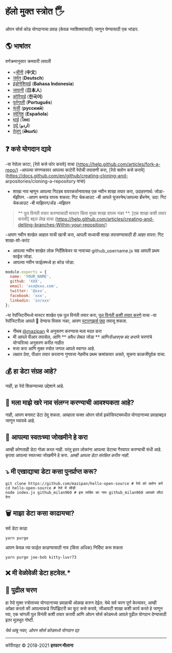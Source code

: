 # हॅलो मुक्त स्त्रोत 🖐

ओपन सोर्स कोड योगदानाचा प्रवाह (केवळ नवशिक्यांसाठी) जाणून घेण्यासाठी एक भांडार.

## 🌎 भाषांतर

वर्णक्रमानुसार क्रमवारी लावली

- =[चीनी](https://github.com/mazipan/hello-open-source/blob/master/README-CHI.md) (**中文**)
- [जर्मन](https://github.com/mazipan/hello-open-source/blob/master/README-DE.md) (**Deutsch**)
- [इंडोनेशियाई](https://github.com/mazipan/hello-open-source/blob/master/README-ID.md) (**Bahasa Indonesia**)
- [जापानी](https://github.com/mazipan/hello-open-source/blob/master/README-JP.md) (**日本人**)
- [कोरियाई](https://github.com/mazipan/hello-open-source/blob/master/README-KR.md) (**한국어**)
- [पुर्तगाली](https://github.com/mazipan/hello-open-source/blob/master/README-PT-BR.md) (**Português**)
- [रूसी](https://github.com/mazipan/hello-open-source/blob/master/README-RU.md) (**русский**)
- [स्पेनिश](https://github.com/mazipan/hello-open-source/blob/master/README-ES.md) (**Española**)
- [थाई](https://github.com/mazipan/hello-open-source/blob/master/README-TH.md) (**ไทย**)
- [उर्दू](https://github.com/mazipan/hello-open-source/blob/master/README-UR.md) (**اردو**)
- [तेलुगु](https://github.com/mazipan/hello-open-source/blob/master/README-TE.md) (**తెలుగు**)

## ❓ कसे योगदान द्यावे

-या रेपोला काटा, [रेपो कसे फोर करावे] वाचा (https://help.github.com/articles/fork-a-repo/)
-आपल्या संगणकावर आपल्या काटेरी रेपोची तपासणी करा, [रेपो क्लोन कसे करावे] (https://docs.github.com/en/github/creating-cloning-and- arpositories/cloning-a-repository वाचा)
- शाखा नाव म्हणून आपल्या गिटहब वापरकर्तानावासह एक नवीन शाखा तयार करा, उदाहरणार्थ: जोडा-मॅझीपन.
-आपण कमांड वापरू शकता: गिट चेकआउट -बी आपले युजरनेम/आपल्या ब्रँचनेम, उदा: गिट चेकआउट -बी माझिपन/अ‍ॅड -मझिपन

> ** पुल विनंती तयार करण्यासाठी मास्टर किंवा मुख्य शाखा वापरू नका **.
> [एक शाखा कशी तयार करावी] बद्दल लेख वाचा (https://help.github.com/articles/creating-and-delting-branches-Within-your-reposition/)

-आपण नवीन शाखेत आहात याची खात्री करा, आपली सध्याची शाखा तपासण्यासाठी ही आज्ञा वापरा: गिट शाखा-शो-करंट
- आपल्या नवीन शाखेत लोक निर्देशिकेवर या नावाच्या github_username.js सह आपली प्रथम फाईल जोडा.
- आपल्या नवीन फाईलमध्ये हा कोड जोडा:

```js
module.exports = {
  name: 'YOUR_NAME',
  github: 'XXX',
  email: 'xxx@xxx.com',
  twitter: '@xxx',
  facebook: 'xxx',
  linkedin: 'in/xxx'
};
```

-या रेपॉजिटरीमध्ये मास्टर शाखेत एक पुल विनंती तयार करा, [पुल विनंती कशी तयार करणे](https://help.github.com/articles/creating-a-pull-request/) वाचा
-या रेपॉजिटरीला आपले 🌟 देण्यास विसरू नका, आपण [स्टारगझर्स पृष्ठ](https://github.com/mazipan/hello-open-source/stargazers) तपासू शकता.
- गीथब [@mazipan](https://github.com/mazipan) चे अनुसरण करण्यास मला मदत करा
- मी आपले पीआर तपासेल, आणि ** अवैध लेबल जोडा ** आणि*पीआरएस बंद करा*जे चरणांचे योग्यरित्या अनुसरण करीत नाहीत
- मजा करा आणि मुक्त स्त्रोत जगात आपले स्वागत आहे.
- लक्षात ठेवा, पीआर तयार करताना गुणवत्ता नेहमीच प्रथम क्रमांकावर असते, सूचना काळजीपूर्वक वाचा.

## 💰 हा डेटा संग्रह आहे?

नाही, हा रेपो शिकण्याच्या उद्देशाने आहे.

## 🥶 मला माझे खरे नाव संलग्न करण्याची आवश्यकता आहे?

नाही, आपण बनावट डेटा ठेवू शकता.
आम्हाला फक्त ओपन सोर्स इकोसिस्टममधील योगदानाच्या प्रवाहाबद्दल जाणून घ्यायचे आहे.

## 🙈 आपल्या स्वतःच्या जोखमीने हे करा

आम्ही कोणताही डेटा गोळा करत नाही.
परंतु इतर लोकांना आपल्या डेटाचा गैरवापर करण्याची संधी आहे.
कृपया आपल्या स्वतःच्या जोखमीने हे करा.
*आम्ही आपला डेटा संरक्षित करीत नाही*.

## ⤵️ मी एखाद्याचा डेटा कसा पुनर्प्राप्त करू?
```shell
git clone https://github.com/mazipan/hello-open-source # रेपो को क्लोन करें
cd hello-open-source # रेपो में सीडी
node index.js github_milan960 # इस व्यक्ति का नाम github_milan960 आपको लौटा देगा
```

## 🗑 माझा डेटा कसा काढायचा?

सर्व डेटा काढा
```shell
yarn purge
```


आपण केवळ त्या फाईल काढण्यासाठी नाव (किंवा अधिक) निर्दिष्ट करू शकता
```shell
yarn purge joe-bob kitty-luvr73
```

## ❌ मी वेळोवेळी डेटा हटवेल.*

## 🚶 पुढील चरण

हा रेपो मुक्त स्त्रोताच्या योगदानाच्या प्रवाहाची ओळख करुन देईल.
येथे सर्व चरण पूर्ण केल्यावर, आम्ही अपेक्षा करतो की आपल्याकडे रिपॉझिटरी का फूट कसे करावे, जीआयटी शाखा कशी कार्य करते हे जाणून घ्या, एक चांगली पुल विनंती कशी तयार करावी आणि ओपन सोर्स कोडमध्ये आपले पुढील योगदान देण्यासाठी इतर मूलभूत गोष्टी.

*येथे थांबू नका, ओपन सोर्स कोडमध्ये योगदान द्या*

---

कॉपीराइट © 2018-2021 **इरफान मौलाना**
